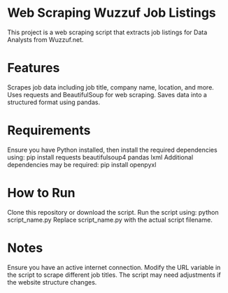 
# Web Scraping Wuzzuf Job Listings
This project is a web scraping script that extracts job listings for Data Analysts from Wuzzuf.net.

# Features
Scrapes job data including job title, company name, location, and more.
Uses requests and BeautifulSoup for web scraping.
Saves data into a structured format using pandas.
# Requirements
Ensure you have Python installed, then install the required dependencies using:
pip install requests beautifulsoup4 pandas lxml
Additional dependencies may be required:
pip install openpyxl
# How to Run
Clone this repository or download the script.
Run the script using:
python script_name.py
Replace script_name.py with the actual script filename.

# Notes
Ensure you have an active internet connection.
Modify the URL variable in the script to scrape different job titles.
The script may need adjustments if the website structure changes.
